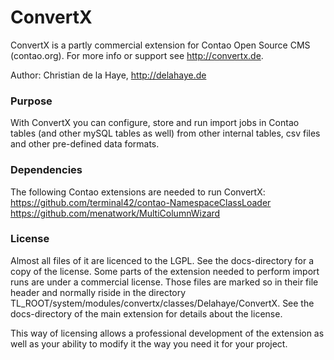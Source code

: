 # ConvertX

ConvertX is a partly commercial extension for Contao Open Source CMS (contao.org).
For more info or support see http://convertx.de.

Author: Christian de la Haye, http://delahaye.de


### Purpose

With ConvertX you can configure, store and run import jobs in Contao tables (and other mySQL tables as well) from
other internal tables, csv files and
other pre-defined data formats.


### Dependencies

The following Contao extensions are needed to run ConvertX:
https://github.com/terminal42/contao-NamespaceClassLoader
https://github.com/menatwork/MultiColumnWizard


### License

Almost all files of it are licenced to the LGPL. See the docs-directory for a copy of the license. Some parts of the
extension needed to perform import runs are under a commercial license. Those files are marked so in their file
header and normally riside in the directory TL_ROOT/system/modules/convertx/classes/Delahaye/ConvertX. See the
docs-directory of the main extension for details about the license.

This way of licensing allows a professional development of the extension as well as your ability to modify it the way
you need it for your project.